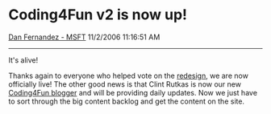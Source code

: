 <div id="page">

# Coding4Fun v2 is now up\!

[Dan Fernandez -
MSFT](https://social.msdn.microsoft.com/profile/Dan%20Fernandez%20-%20MSFT)
11/2/2006 11:16:51 AM

-----

<div id="content">

It's alive\!

Thanks again to everyone who helped vote on the
[redesign](http://blogs.msdn.com/danielfe/archive/2006/09/20/763916.aspx),
we are now officially live\! The other good news is that Clint Rutkas is
now our new [Coding4Fun
blogger](http://msdn.microsoft.com/coding4fun//article.aspx?articleid=932058)
and will be providing daily updates. Now we just have to sort through
the big content backlog and get the content on the site.

</div>

</div>
